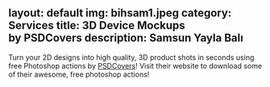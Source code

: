 
layout: default
img: bihsam1.jpeg
category: Services
title: 3D Device Mockups<br>by PSDCovers
description: Samsun Yayla Balı
---
  Turn your 2D designs into high quality, 3D
  product shots in seconds using free Photoshop actions by [PSDCovers](http://www.psdcovers.com/)! Visit
  their website to download some of their awesome, free photoshop actions!
